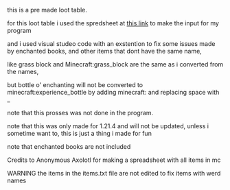 this is a pre made loot table.

for this loot table i used the spredsheet at [this link](https://docs.google.com/spreadsheets/d/1QTsnLFqjG1YQ0siEPl4shL7jXKkWCYl3Hoo9YcvfL5k/edit?usp=drivesdk) to make the input for my program

and i used visual studeo code with an exstention to fix some issues made by enchanted books, and other items that dont have the same name,

like grass block and Minecraft:grass_block are the same as i converted from the names,

but bottle o' enchanting will not be converted to minecraft:experience_bottle by adding minecraft: and replacing space with _

note that this prosses was not done in the program.

note that this was only made for 1.21.4 and will not be updated, unless i sometime want to, this is just a thing i made for fun

note that enchanted books are not included

Credits to
Anonymous Axolotl for making a spreadsheet with all items in mc

WARNING
the items in the items.txt file are not edited to fix items with werd names
